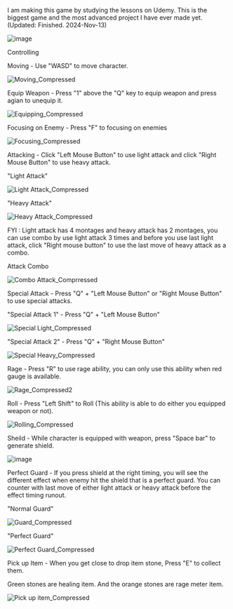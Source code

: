 I am making this game by studying the lessons on Udemy. This is the biggest game and the most advanced project I have ever made yet. (Updated: Finished. 2024-Nov-13)

![image](https://github.com/user-attachments/assets/c7c76453-ad7f-42bf-8c82-4cbe63daba76)


Controlling

Moving - Use "WASD" to move character.

![Moving_Compressed](https://github.com/user-attachments/assets/fa475b74-348b-46bd-8509-2dd79ec24e9a)

Equip Weapon - Press "1" above the "Q" key to equip weapon and press agian to unequip it.

![Equipping_Compressed](https://github.com/user-attachments/assets/20d0ada2-4079-446d-86e5-2f32d655b412)

Focusing on Enemy - Press "F" to focusing on enemies

![Focusing_Compressed](https://github.com/user-attachments/assets/a97bede7-2217-4ffc-ba2d-d1afd4d6482a)

Attacking - Click "Left Mouse Button" to use light attack and click "Right Mouse Button" to use heavy attack.

"Light Attack"

![Light Attack_Compressed](https://github.com/user-attachments/assets/114f0d55-2661-4b3c-9cec-c15a5497fefe)

"Heavy Attack"

![Heavy Attack_Compressed](https://github.com/user-attachments/assets/ba5503c4-3ab4-4eda-8a38-f088e94b423a)

FYI : Light attack has 4 montages and heavy attack has 2 montages, you can use combo by use light attack 3 times and before you use last light attack, click "Right mouse button" to use the last move of heavy attack as a combo.

Attack Combo

![Combo Attack_Comprressed](https://github.com/user-attachments/assets/543072f6-ca81-46f3-9bcc-40730c159f67)


Special Attack - Press "Q" + "Left Mouse Button" or "Right Mouse Button" to use special attacks.

"Special Attack 1" - Press "Q" + "Left Mouse Button"

![Special Light_Compressed](https://github.com/user-attachments/assets/471c48fa-7692-4818-aa92-c9adc5999738)

"Special Attack 2" - Press "Q" + "Right Mouse Button"

![Special Heavy_Compressed](https://github.com/user-attachments/assets/4e11d372-95dd-4ea8-879b-4a3c0dbd1998)

Rage - Press "R" to use rage ability, you can only use this ability when red gauge is available.

![Rage_Compressed2](https://github.com/user-attachments/assets/4f16bdee-40dc-47e9-be0e-9fd51bec82ed)

Roll - Press "Left Shift" to Roll (This ability is able to do either you equipped weapon or not).

![Rolling_Compressed](https://github.com/user-attachments/assets/444d4a87-7b12-449e-bf63-1b2faeb2b364)

Sheild - While character is equipped with weapon, press "Space bar" to generate shield.

![image](https://github.com/user-attachments/assets/75f12d56-4fd8-458c-86ce-540273f8a880)

Perfect Guard - If you press shield at the right timing, you will see the different effect when enemy hit the shield that is a perfect guard. You can counter with last move of either light attack or heavy attack before the effect timing runout.

"Normal Guard"

![Guard_Compressed](https://github.com/user-attachments/assets/0df17bed-dfd6-4566-9f45-3ccdfe4ad244)

"Perfect Guard"

![Perfect Guard_Compressed](https://github.com/user-attachments/assets/279014d4-c801-40fd-a813-46e92ad8fbea)


Pick up Item - When you get close to drop item stone, Press "E" to collect them.

Green stones are healing item. And the orange stones are rage meter item.

![Pick up item_Compressed](https://github.com/user-attachments/assets/6663c46c-32a0-4694-bbd3-81888a142823)
